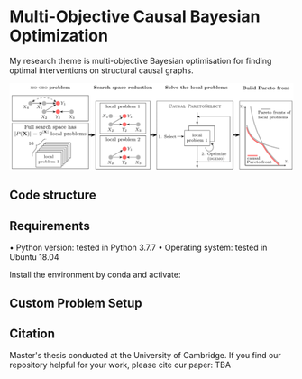 # Multi-Objective Causal Bayesian Optimization
My research theme is multi-objective Bayesian optimisation for finding optimal interventions on structural causal graphs. 

![Alt text](assets/mo_cbo_visual.png)

## Code structure

## Requirements
• Python version: tested in Python 3.7.7
• Operating system: tested in Ubuntu 18.04

Install the environment by conda and activate:




## Custom Problem Setup 


## Citation
Master's thesis conducted at the University of Cambridge. If you find our repository helpful for your work, please cite our paper:
TBA 
